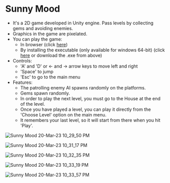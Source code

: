 # Sunny Mood
- It's a 2D game developed in Unity engine. Pass levels by collecting gems and avoiding enemies.
- Graphics in the game are pixelated.
- You can play the game:
  - In browser (click [here](https://ayushnagarcodes.github.io/Sunny-Mood/))
  - By installing the executable (only available for windows 64-bit) (click [here](https://github.com/ayushnagarcodes/Sunny-Mood/raw/main/Sunny%20Mood%20Setup%20(x64).exe) or download the .exe from above)
- Controls:
  - 'A' and 'D' or &#8592; and &#8594; arrow keys to move left and right
  - 'Space' to jump
  - 'Esc' to go to the main menu
- Features:
  - The patrolling enemy AI spawns randomly on the platforms.
  - Gems spawn randomly.
  - In order to play the next level, you must go to the House at the end of the level.
  - Once you have played a level, you can play it directly from the 'Choose Level' option on the main menu.
  - It remembers your last level, so it will start from there when you hit 'Play'.

![Sunny Mood 20-Mar-23 10_29_50 PM](https://user-images.githubusercontent.com/75565512/226509910-02460265-07aa-401c-a43e-cef64d53f9ff.png)
<br />

![Sunny Mood 20-Mar-23 10_31_17 PM](https://user-images.githubusercontent.com/75565512/226509976-e006ac7c-c708-43a4-a80c-d26c8ea31fc1.png)
<br />

![Sunny Mood 20-Mar-23 10_32_35 PM](https://user-images.githubusercontent.com/75565512/226509980-cc8ed40f-1d6b-4e26-897e-dc311bb84e6b.png)
<br />

![Sunny Mood 20-Mar-23 10_33_19 PM](https://user-images.githubusercontent.com/75565512/226509990-f2602dd8-139c-4d03-8cee-3aaf2edcbb8b.png)
<br />

![Sunny Mood 20-Mar-23 10_33_57 PM](https://user-images.githubusercontent.com/75565512/226510019-278738a4-ff00-411a-937b-e4c1d1684ccf.png)

